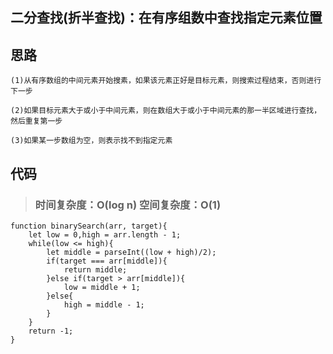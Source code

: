 ## 二分查找(折半查找)：在有序组数中查找指定元素位置   

## 思路 

	(1)从有序数组的中间元素开始搜素，如果该元素正好是目标元素，则搜索过程结束，否则进行下一步

	(2)如果目标元素大于或小于中间元素，则在数组大于或小于中间元素的那一半区域进行查找，然后重复第一步 

	(3)如果某一步数组为空，则表示找不到指定元素 

## 代码 

> ### 时间复杂度：O(log n)   空间复杂度：O(1)
``` 
function binarySearch(arr, target){
	let low = 0,high = arr.length - 1;
	while(low <= high){
		let middle = parseInt((low + high)/2);
		if(target === arr[middle]){
			return middle;
		}else if(target > arr[middle]){
			low = middle + 1;
		}else{
			high = middle - 1;
		}
	}
	return -1;
}
```